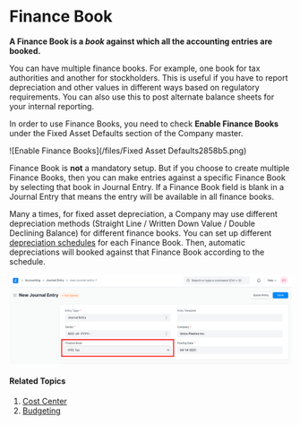 
# Finance Book


**A Finance Book is a *book* against which all the accounting entries are booked.**


You can have multiple finance books. For example, one book for tax authorities and another for stockholders. This is useful if you have to report depreciation and other values in different ways based on regulatory requirements. You can also use this to post alternate balance sheets for your internal reporting.


In order to use Finance Books, you need to check **Enable Finance Books** under the Fixed Asset Defaults section of the Company master.


![Enable Finance Books](/files/Fixed Asset Defaults2858b5.png)


Finance Book is **not** a mandatory setup. But if you choose to create multiple Finance Books, then you can make entries against a specific Finance Book by selecting that book in Journal Entry. If a Finance Book field is blank in a Journal Entry that means the entry will be available in all finance books.


Many a times, for fixed asset depreciation, a Company may use different depreciation methods (Straight Line / Written Down Value / Double Declining Balance) for different finance books. You can set up different [depreciation schedules](/docs/v13/user/manual/en/asset/asset-depreciation) for each Finance Book. Then, automatic depreciations will booked against that Finance Book according to the schedule.


![Finance Book](/files/finance-book.png)


#### Related Topics


1. [Cost Center](/docs/v13/user/manual/en/accounts/cost-center)
2. [Budgeting](/docs/v13/user/manual/en/accounts/budgeting)


